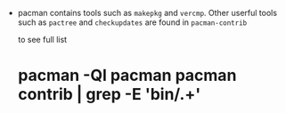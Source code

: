 - pacman contains tools such as `makepkg` and `vercmp`. Other userful tools such as `pactree` and `checkupdates` are found in `pacman-contrib` 

    to see full list 
    # pacman -Ql pacman pacman contrib | grep -E 'bin/.+'

